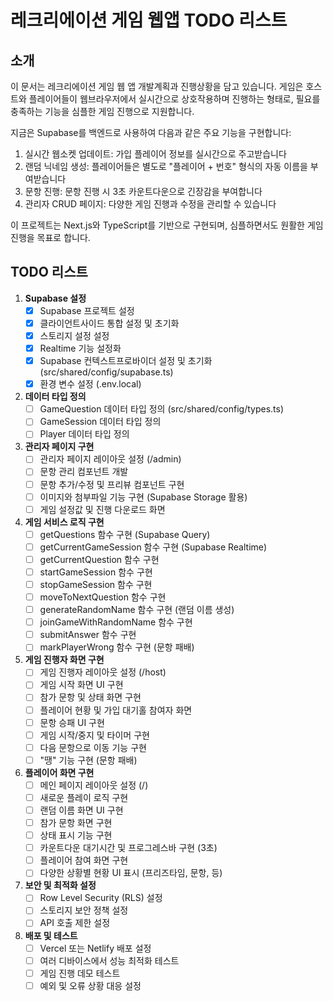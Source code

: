 # 레크리에이션 게임 웹앱 TODO 리스트

## 소개

이 문서는 레크리에이션 게임 웹 앱 개발계획과 진행상황을 담고 있습니다. 게임은 호스트와 플레이어들이 웹브라우저에서 실시간으로 상호작용하며 진행하는 형태로, 필요를 충족하는 기능을 심플한 게임 진행으로 지원합니다.

지금은 Supabase를 백엔드로 사용하여 다음과 같은 주요 기능을 구현합니다:
1. 실시간 웹소켓 업데이트: 가입 플레이어 정보를 실시간으로 주고받습니다
2. 랜덤 닉네임 생성: 플레이어들은 별도로 "플레이어 + 번호" 형식의 자동 이름을 부여받습니다
3. 문항 진행: 문항 진행 시 3초 카운트다운으로 긴장감을 부여합니다
4. 관리자 CRUD 페이지: 다양한 게임 진행과 수정을 관리할 수 있습니다

이 프로젝트는 Next.js와 TypeScript를 기반으로 구현되며, 심플하면서도 원활한 게임 진행을 목표로 합니다.

## TODO 리스트

1. **Supabase 설정**
   - [x] Supabase 프로젝트 설정
   - [x] 클라이언트사이드 통합 설정 및 초기화
   - [x] 스토리지 설정 설정
   - [x] Realtime 기능 설정화
   - [x] Supabase 컨텍스트프로바이더 설정 및 초기화 (src/shared/config/supabase.ts)
   - [x] 환경 변수 설정 (.env.local)

2. **데이터 타입 정의**
   - [ ] GameQuestion 데이터 타입 정의 (src/shared/config/types.ts)
   - [ ] GameSession 데이터 타입 정의
   - [ ] Player 데이터 타입 정의

3. **관리자 페이지 구현**
   - [ ] 관리자 페이지 레이아웃 설정 (/admin)
   - [ ] 문항 관리 컴포넌트 개발
   - [ ] 문항 추가/수정 및 프리뷰 컴포넌트 구현
   - [ ] 이미지와 첨부파일 기능 구현 (Supabase Storage 활용)
   - [ ] 게임 설정값 및 진행 다운로드 화면

4. **게임 서비스 로직 구현**
   - [ ] getQuestions 함수 구현 (Supabase Query)
   - [ ] getCurrentGameSession 함수 구현 (Supabase Realtime)
   - [ ] getCurrentQuestion 함수 구현
   - [ ] startGameSession 함수 구현
   - [ ] stopGameSession 함수 구현
   - [ ] moveToNextQuestion 함수 구현
   - [ ] generateRandomName 함수 구현 (랜덤 이름 생성)
   - [ ] joinGameWithRandomName 함수 구현
   - [ ] submitAnswer 함수 구현
   - [ ] markPlayerWrong 함수 구현 (문항 패배)

5. **게임 진행자 화면 구현**
   - [ ] 게임 진행자 레이아웃 설정 (/host)
   - [ ] 게임 시작 화면 UI 구현
   - [ ] 참가 문항 및 상태 화면 구현
   - [ ] 플레이어 현황 및 가입 대기홀 참여자 화면
   - [ ] 문항 승패 UI 구현
   - [ ] 게임 시작/중지 및 타이머 구현
   - [ ] 다음 문항으로 이동 기능 구현
   - [ ] "땡" 기능 구현 (문항 패배)

6. **플레이어 화면 구현**
   - [ ] 메인 페이지 레이아웃 설정 (/)
   - [ ] 새로운 플레이 로직 구현
   - [ ] 랜덤 이름 화면 UI 구현
   - [ ] 참가 문항 화면 구현
   - [ ] 상태 표시 기능 구현
   - [ ] 카운트다운 대기시간 및 프로그레스바 구현 (3초)
   - [ ] 플레이어 참여 화면 구현
   - [ ] 다양한 상황별 현황 UI 표시 (프리즈타임, 문항, 등)

7. **보안 및 최적화 설정**
   - [ ] Row Level Security (RLS) 설정
   - [ ] 스토리지 보안 정책 설정
   - [ ] API 호출 제한 설정

8. **배포 및 테스트**
   - [ ] Vercel 또는 Netlify 배포 설정
   - [ ] 여러 디바이스에서 성능 최적화 테스트
   - [ ] 게임 진행 데모 테스트
   - [ ] 예외 및 오류 상황 대응 설정
